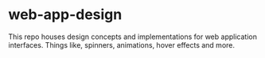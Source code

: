# web-app-design
This repo houses design concepts and implementations for web application interfaces. Things like, spinners, animations, hover effects and more.
